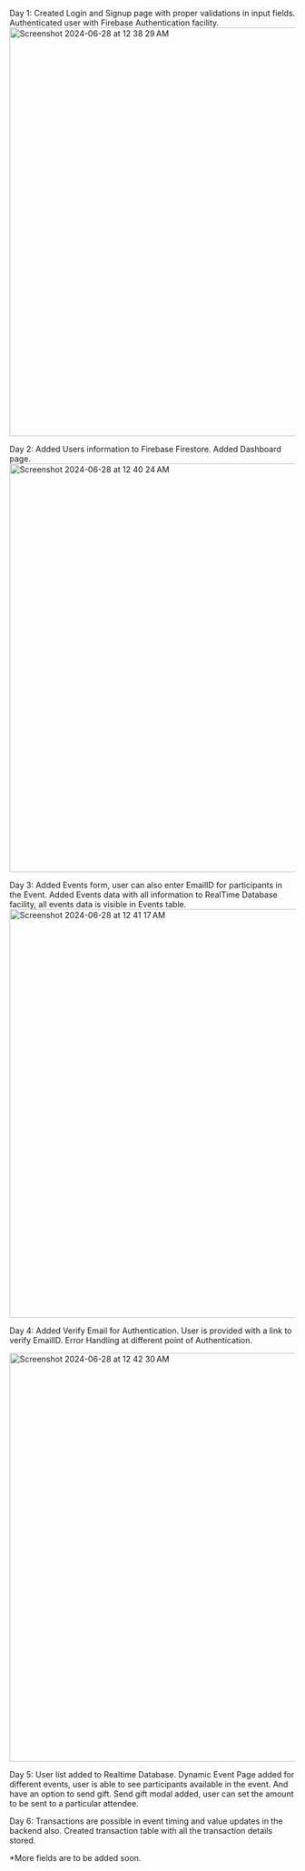 Day 1: 
  Created Login and Signup page with proper validations in input fields.
  Authenticated user with Firebase Authentication facility.
<img width="720" alt="Screenshot 2024-06-28 at 12 38 29 AM" src="https://github.com/yash022406/gift-manager/assets/73089380/a914abed-d566-4bd2-836d-a42ec63d1c4d">


Day 2: 
  Added Users information to Firebase Firestore.
  Added Dashboard page.
<img width="720" alt="Screenshot 2024-06-28 at 12 40 24 AM" src="https://github.com/yash022406/gift-manager/assets/73089380/ceefb072-470e-401b-b0e6-cd1927da690f">


Day 3: 
  Added Events form, user can also enter EmailID for participants in the Event.
  Added Events data with all information to RealTime Database facility, all events data is visible in Events table.
<img width="720" alt="Screenshot 2024-06-28 at 12 41 17 AM" src="https://github.com/yash022406/gift-manager/assets/73089380/d88a4437-e6fe-4a89-80c9-3e6618d37659">



Day 4:
  Added Verify Email for Authentication. User is provided with a link to verify EmailID.
  Error Handling at different point of Authentication.

  <img width="720" alt="Screenshot 2024-06-28 at 12 42 30 AM" src="https://github.com/yash022406/gift-manager/assets/73089380/d51d7202-b778-4098-8b18-7ce7112896c6">

Day 5: 
  User list added to Realtime Database.
  Dynamic Event Page added for different events, user is able to see participants available in the event. And have an option to send gift. 
  Send gift modal added, user can set the amount to be sent to a particular attendee.

Day 6: 
  Transactions are possible in event timing and value updates in the backend also. 
  Created transaction table with all the transaction details stored.

  
*More fields are to be added soon.
